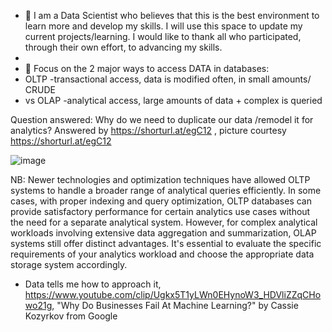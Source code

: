 - 👋 I am a Data Scientist who believes that this is the best environment to learn more and develop my skills. I will use this space to update my current projects/learning. I would like to thank all who participated, through their own effort, to advancing my skills.
- 
- 👀 Focus on the 2 major ways to access DATA in databases: 
- OLTP -transactional access, data is modified often, in small amounts/ CRUDE
- vs OLAP -analytical access, large amounts of data + complex is queried

 Question answered:  Why do we need to duplicate our data /remodel it for analytics?
 Answered by https://shorturl.at/egC12 , picture courtesy https://shorturl.at/egC12
 
 ![image](https://github.com/ormigi/ormigi/assets/87470616/06311aef-407b-4094-a707-ce174cccb164)

NB:   Newer technologies and optimization techniques have allowed OLTP systems to handle a broader range of analytical queries efficiently. In some cases, with proper indexing and query optimization, OLTP databases can provide satisfactory performance for certain analytics use cases without the need for a separate analytical system. However, for complex analytical workloads involving extensive data aggregation and summarization, OLAP systems still offer distinct advantages. It's essential to evaluate the specific requirements of your analytics workload and choose the appropriate data storage system accordingly.



- Data tells me how to approach it, https://www.youtube.com/clip/Ugkx5T1yLWn0EHynoW3_HDVliZZqCHowo21g, "Why Do Businesses Fail At Machine Learning?" by Cassie Kozyrkov from Google


<!---
ormigi/ormigi is a ✨ special ✨ repository because its `README.md` (this file) appears on your GitHub profile.
You can click the Preview link to take a look at your changes.
--->
